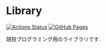 # Library

[![Actions Status](https://github.com/KodamaD/Library/workflows/verify/badge.svg)](https://github.com/KodamaD/Library/actions) [![GitHub Pages](https://img.shields.io/static/v1?label=GitHub+Pages&message=+&color=brightgreen&logo=github)](https://KodamaD.github.io/Library/) 

競技プログラミング用のライブラリです.
